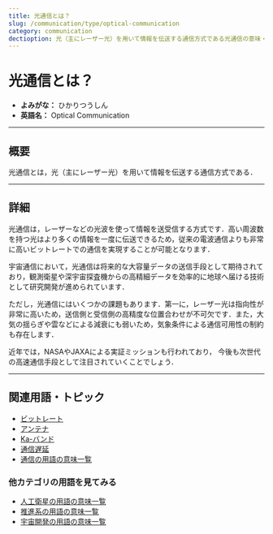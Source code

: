 ```yaml
---
title: 光通信とは？
slug: /communication/type/optical-communication
category: communication
dectioption: 光（主にレーザー光）を用いて情報を伝送する通信方式である光通信の意味・定義・内容について解説します．
---
```


# 光通信とは？

- **よみがな：** ひかりつうしん  
- **英語名：** Optical Communication  

---

## 概要

光通信とは，光（主にレーザー光）を用いて情報を伝送する通信方式である．

---

## 詳細

光通信は，レーザーなどの光波を使って情報を送受信する方式です．高い周波数を持つ光はより多くの情報を一度に伝送できるため，従来の電波通信よりも非常に高いビットレートでの通信を実現することが可能となります．

宇宙通信において，光通信は将来的な大容量データの送信手段として期待されており，観測衛星や深宇宙探査機からの高精細データを効率的に地球へ届ける技術として研究開発が進められています．

ただし，光通信にはいくつかの課題もあります．第一に，レーザー光は指向性が非常に高いため，送信側と受信側の高精度な位置合わせが不可欠です．また，大気の揺らぎや雲などによる減衰にも弱いため，気象条件による通信可用性の制約も存在します．

近年では，NASAやJAXAによる実証ミッションも行われており，
今後も次世代の高速通信手段として注目されていくことでしょう．

---

## 関連用語・トピック

- [ビットレート](/docs/communication/technology/bit-rate)
- [アンテナ](/docs/communication/technology/antenna)
- [Ka-バンド](/docs/communication/technology/ka-band)
- [通信遅延](/docs/communication/technology/communication-delay)
- [通信の用語の意味一覧](/docs/category/communication)

### 他カテゴリの用語を見てみる
- [人工衛星の用語の意味一覧](/docs/category/satellite)
- [推進系の用語の意味一覧](/docs/category/propulsion)
- [宇宙開発の用語の意味一覧](/docs/category/glossary)
